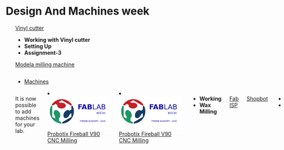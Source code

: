 <div style="width:1000px;">

# Design And Machines week

<div style="margin-left:2.5%">

<a href="week2_1.html">Vinyl cutter</a>

* <b>Working with Vinyl cutter</b>
* <b>Setting Up</b>
* <b>Assignment-3</b>

[Modela milling machine](week2_2.html)

<div id='main'>
<div class='row'>
<div class='columns large-12'>
<ul class='breadcrumbs'>
<li><a href="/machines">Machines</a></li>
</ul>

</div>
</div>
<div class='row'>
<div class='columns large-12'>
<div class='panel'>
<p>It is now possible to add machines for your lab.</p>
</div>

<li>
<div class="machine" id="machine_7"><a href="week2_2.html"><img alt="Ce6acef1f39e8f99dba5c8c7fd922dcf92bf9dbb" src="img/FAB2.png" />
<span class='machine-brand'>Probotix</span>
<span class='machine-name'>Fireball V90</span>
<span class='machine-tags'>CNC Milling</span>
</a></div></li>
<li>
<div class="machine" id="machine_7"><a href="week2_2.html"><img alt="Ce6acef1f39e8f99dba5c8c7fd922dcf92bf9dbb" src="img/FAB2.png" />
<span class='machine-brand'>Probotix</span>
<span class='machine-name'>Fireball V90</span>
<span class='machine-tags'>CNC Milling</span>
</a></div></li>




* <b>Working</b>
* <b>Wax Milling</b>

[Fab ISP](week2_3.html)

[Shopbot](week2_4.html)

* <b>Working</b>
* <b>safty reqirements</b>




[Molding And Casting](week2_5.html)

* <b>Materials</b>

</div>
